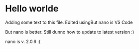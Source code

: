 # Hello worlde

Adding some text to this file. Edited usingBut nano is  VS Code

But nano is better. Still dunno how to update to latest version :)

nano is v. 2.0.6 :(